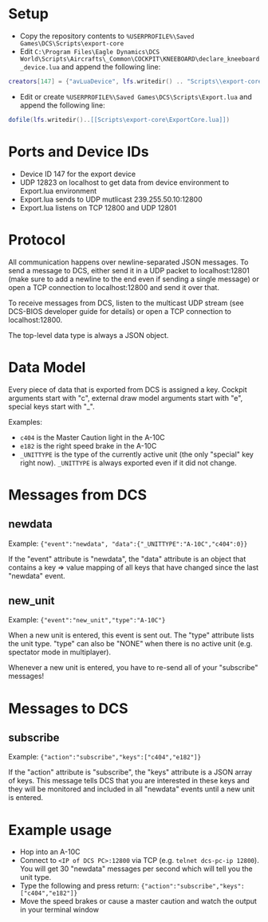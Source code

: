 # Setup

* Copy the repository contents to `%USERPROFILE%\Saved Games\DCS\Scripts\export-core`
* Edit `C:\Program Files\Eagle Dynamics\DCS World\Scripts\Aircrafts\_Common\COCKPIT\KNEEBOARD\declare_kneeboard_device.lua` and append the following line:
````lua
creators[147] = {"avLuaDevice", lfs.writedir() .. "Scripts\\export-core\\ExportDevice.lua"}
````
* Edit or create `%USERPROFILE%\Saved Games\DCS\Scripts\Export.lua` and append the following line:
````lua
dofile(lfs.writedir()..[[Scripts\export-core\ExportCore.lua]])
````

# Ports and Device IDs

* Device ID 147 for the export device
* UDP 12823 on localhost to get data from device environment to Export.lua environment
* Export.lua sends to UDP mutlicast 239.255.50.10:12800
* Export.lua listens on TCP 12800 and UDP 12801

# Protocol
All communication happens over newline-separated JSON messages. To send a message to DCS, either send it in a UDP packet to localhost:12801 (make sure to add a newline to the end even if sending a single message) or open a TCP connection to localhost:12800 and send it over that.

To receive messages from DCS, listen to the multicast UDP stream (see DCS-BIOS developer guide for details) or open a TCP connection to localhost:12800.

The top-level data type is always a JSON object.

# Data Model
Every piece of data that is exported from DCS is assigned a key. Cockpit arguments start with "c", external draw model arguments start with "e", special keys start with "_".

Examples:
* `c404` is the Master Caution light in the A-10C
* `e182` is the right speed brake in the A-10C
* `_UNITTYPE` is the type of the currently active unit (the only "special" key right now). `_UNITTYPE` is always exported even if it did not change.

# Messages from DCS

## newdata
Example: `{"event":"newdata", "data":{"_UNITTYPE":"A-10C","c404":0}}`

If the "event" attribute is "newdata", the "data" attribute is an object that contains a key => value mapping of all keys that have changed since the last "newdata" event.

## new_unit
Example: `{"event":"new_unit","type":"A-10C"}`

When a new unit is entered, this event is sent out. The "type" attribute lists the unit type. "type" can also be "NONE" when there is no active unit (e.g. spectator mode in multiplayer).

Whenever a new unit is entered, you have to re-send all of your "subscribe" messages!

# Messages to DCS

## subscribe
Example: `{"action":"subscribe","keys":["c404","e182"]}`

If the "action" attribute is "subscribe", the "keys" attribute is a JSON array of keys.
This message tells DCS that you are interested in these keys and they will be monitored and included in all "newdata" events until a new unit is entered.


# Example usage

* Hop into an A-10C
* Connect to `<IP of DCS PC>:12800` via TCP (e.g. `telnet dcs-pc-ip 12800`). You will get 30 "newdata" messages per second which will tell you the unit type.
* Type the following and press return: `{"action":"subscribe","keys":["c404","e182"]}`
* Move the speed brakes or cause a master caution and watch the output in your terminal window
